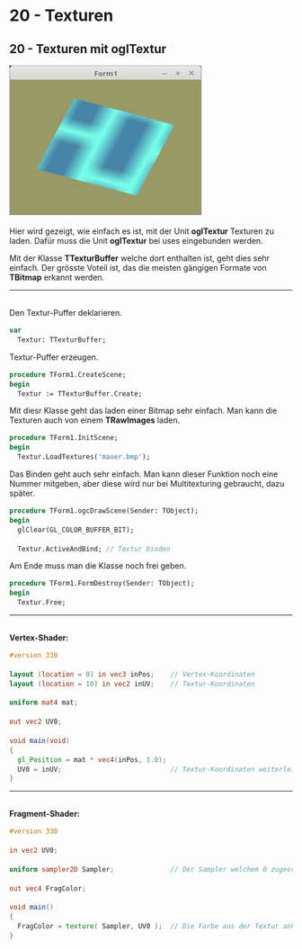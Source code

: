 # 20 - Texturen
## 20 - Texturen mit oglTextur

<img src="image.png" alt="Selfhtml"><br><br>
Hier wird gezeigt, wie einfach es ist, mit der Unit <b>oglTextur</b> Texturen zu laden.
Dafür muss die Unit <b>oglTextur</b> bei uses eingebunden werden.

Mit der Klasse <b>TTexturBuffer</b> welche dort enthalten ist, geht dies sehr einfach.
Der grösste Voteil ist, das die meisten gängigen Formate von <b>TBitmap</b> erkannt werden.
<hr><br>
Den Textur-Puffer deklarieren.

```pascal
var
  Textur: TTexturBuffer;
```

Textur-Puffer erzeugen.

```pascal
procedure TForm1.CreateScene;
begin
  Textur := TTexturBuffer.Create;
```

Mit diesr Klasse geht das laden einer Bitmap sehr einfach.
Man kann die Texturen auch von einem <b>TRawImages</b> laden.

```pascal
procedure TForm1.InitScene;
begin
  Textur.LoadTextures('mauer.bmp');
```

Das Binden geht auch sehr einfach.
Man kann dieser Funktion noch eine Nummer mitgeben, aber diese wird nur bei Multitexturing gebraucht, dazu später.

```pascal
procedure TForm1.ogcDrawScene(Sender: TObject);
begin
  glClear(GL_COLOR_BUFFER_BIT);

  Textur.ActiveAndBind; // Textur binden
```

Am Ende muss man die Klasse noch frei geben.

```pascal
procedure TForm1.FormDestroy(Sender: TObject);
begin
  Textur.Free;
```

<hr><br>
<b>Vertex-Shader:</b>

```glsl
#version 330

layout (location = 0) in vec3 inPos;    // Vertex-Koordinaten
layout (location = 10) in vec2 inUV;    // Textur-Koordinaten

uniform mat4 mat;

out vec2 UV0;

void main(void)
{
  gl_Position = mat * vec4(inPos, 1.0);
  UV0 = inUV;                           // Textur-Koordinaten weiterleiten.
}

```

<hr><br>
<b>Fragment-Shader:</b>

```glsl
#version 330

in vec2 UV0;

uniform sampler2D Sampler;              // Der Sampler welchem 0 zugeordnet wird.

out vec4 FragColor;

void main()
{
  FragColor = texture( Sampler, UV0 );  // Die Farbe aus der Textur anhand der Koordinten auslesen.
}

```


